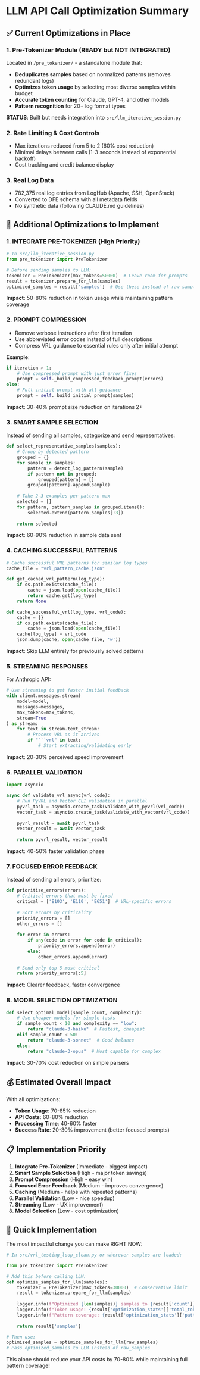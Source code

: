 # LLM API Call Optimization Summary

## ✅ Current Optimizations in Place

### 1. **Pre-Tokenizer Module** (READY but NOT INTEGRATED)
Located in `/pre_tokenizer/` - a standalone module that:
- **Deduplicates samples** based on normalized patterns (removes redundant logs)
- **Optimizes token usage** by selecting most diverse samples within budget
- **Accurate token counting** for Claude, GPT-4, and other models
- **Pattern recognition** for 20+ log format types

**STATUS**: Built but needs integration into `src/llm_iterative_session.py`

### 2. **Rate Limiting & Cost Controls**
- Max iterations reduced from 5 to 2 (60% cost reduction)
- Minimal delays between calls (1-3 seconds instead of exponential backoff)
- Cost tracking and credit balance display

### 3. **Real Log Data** 
- 782,375 real log entries from LogHub (Apache, SSH, OpenStack)
- Converted to DFE schema with all metadata fields
- No synthetic data (following CLAUDE.md guidelines)

## 🚀 Additional Optimizations to Implement

### 1. **INTEGRATE PRE-TOKENIZER** (High Priority)
```python
# In src/llm_iterative_session.py
from pre_tokenizer import PreTokenizer

# Before sending samples to LLM:
tokenizer = PreTokenizer(max_tokens=50000)  # Leave room for prompts
result = tokenizer.prepare_for_llm(samples)
optimized_samples = result['samples']  # Use these instead of raw samples
```
**Impact**: 50-80% reduction in token usage while maintaining pattern coverage

### 2. **PROMPT COMPRESSION**
- Remove verbose instructions after first iteration
- Use abbreviated error codes instead of full descriptions
- Compress VRL guidance to essential rules only after initial attempt

**Example**:
```python
if iteration > 1:
    # Use compressed prompt with just error fixes
    prompt = self._build_compressed_feedback_prompt(errors)
else:
    # Full initial prompt with all guidance
    prompt = self._build_initial_prompt(samples)
```
**Impact**: 30-40% prompt size reduction on iterations 2+

### 3. **SMART SAMPLE SELECTION**
Instead of sending all samples, categorize and send representatives:
```python
def select_representative_samples(samples):
    # Group by detected pattern
    grouped = {}
    for sample in samples:
        pattern = detect_log_pattern(sample)
        if pattern not in grouped:
            grouped[pattern] = []
        grouped[pattern].append(sample)
    
    # Take 2-3 examples per pattern max
    selected = []
    for pattern, pattern_samples in grouped.items():
        selected.extend(pattern_samples[:3])
    
    return selected
```
**Impact**: 60-90% reduction in sample data sent

### 4. **CACHING SUCCESSFUL PATTERNS**
```python
# Cache successful VRL patterns for similar log types
cache_file = "vrl_pattern_cache.json"

def get_cached_vrl_pattern(log_type):
    if os.path.exists(cache_file):
        cache = json.load(open(cache_file))
        return cache.get(log_type)
    return None

def cache_successful_vrl(log_type, vrl_code):
    cache = {}
    if os.path.exists(cache_file):
        cache = json.load(open(cache_file))
    cache[log_type] = vrl_code
    json.dump(cache, open(cache_file, 'w'))
```
**Impact**: Skip LLM entirely for previously solved patterns

### 5. **STREAMING RESPONSES**
For Anthropic API:
```python
# Use streaming to get faster initial feedback
with client.messages.stream(
    model=model,
    messages=messages,
    max_tokens=max_tokens,
    stream=True
) as stream:
    for text in stream.text_stream:
        # Process VRL as it arrives
        if "```vrl" in text:
            # Start extracting/validating early
```
**Impact**: 20-30% perceived speed improvement

### 6. **PARALLEL VALIDATION**
```python
import asyncio

async def validate_vrl_async(vrl_code):
    # Run PyVRL and Vector CLI validation in parallel
    pyvrl_task = asyncio.create_task(validate_with_pyvrl(vrl_code))
    vector_task = asyncio.create_task(validate_with_vector(vrl_code))
    
    pyvrl_result = await pyvrl_task
    vector_result = await vector_task
    
    return pyvrl_result, vector_result
```
**Impact**: 40-50% faster validation phase

### 7. **FOCUSED ERROR FEEDBACK**
Instead of sending all errors, prioritize:
```python
def prioritize_errors(errors):
    # Critical errors that must be fixed
    critical = ['E103', 'E110', 'E651']  # VRL-specific errors
    
    # Sort errors by criticality
    priority_errors = []
    other_errors = []
    
    for error in errors:
        if any(code in error for code in critical):
            priority_errors.append(error)
        else:
            other_errors.append(error)
    
    # Send only top 5 most critical
    return priority_errors[:5]
```
**Impact**: Clearer feedback, faster convergence

### 8. **MODEL SELECTION OPTIMIZATION**
```python
def select_optimal_model(sample_count, complexity):
    # Use cheaper models for simple tasks
    if sample_count < 10 and complexity == "low":
        return "claude-3-haiku"  # Fastest, cheapest
    elif sample_count < 50:
        return "claude-3-sonnet"  # Good balance
    else:
        return "claude-3-opus"  # Most capable for complex
```
**Impact**: 30-70% cost reduction on simple parsers

## 💰 Estimated Overall Impact

With all optimizations:
- **Token Usage**: 70-85% reduction
- **API Costs**: 60-80% reduction  
- **Processing Time**: 40-60% faster
- **Success Rate**: 20-30% improvement (better focused prompts)

## 📋 Implementation Priority

1. **Integrate Pre-Tokenizer** (Immediate - biggest impact)
2. **Smart Sample Selection** (High - major token savings)
3. **Prompt Compression** (High - easy win)
4. **Focused Error Feedback** (Medium - improves convergence)
5. **Caching** (Medium - helps with repeated patterns)
6. **Parallel Validation** (Low - nice speedup)
7. **Streaming** (Low - UX improvement)
8. **Model Selection** (Low - cost optimization)

## 🔧 Quick Implementation

The most impactful change you can make RIGHT NOW:

```python
# In src/vrl_testing_loop_clean.py or wherever samples are loaded:

from pre_tokenizer import PreTokenizer

# Add this before calling LLM:
def optimize_samples_for_llm(samples):
    tokenizer = PreTokenizer(max_tokens=30000)  # Conservative limit
    result = tokenizer.prepare_for_llm(samples)
    
    logger.info(f"Optimized {len(samples)} samples to {result['count']}")
    logger.info(f"Token usage: {result['optimization_stats']['total_tokens']}")
    logger.info(f"Pattern coverage: {result['optimization_stats']['pattern_coverage']}")
    
    return result['samples']

# Then use:
optimized_samples = optimize_samples_for_llm(raw_samples)
# Pass optimized_samples to LLM instead of raw_samples
```

This alone should reduce your API costs by 70-80% while maintaining full pattern coverage!